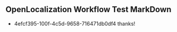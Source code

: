 ## OpenLocalization Workflow Test MarkDown
* 4efcf395-100f-4c5d-9658-716471db0df4 thanks!

<!--HONumber=Aug16_HO5-->


